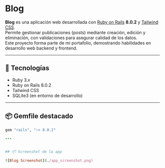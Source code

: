 # Blog

**Blog** es una aplicación web desarrollada con [Ruby on Rails](https://rubyonrails.org/) **8.0.2** y [Tailwind CSS](https://tailwindcss.com/).  
Permite gestionar publicaciones (posts) mediante creación, edición y eliminación, con validaciones para asegurar calidad de los datos.  
Este proyecto forma parte de mi portafolio, demostrando habilidades en desarrollo web backend y frontend.

---

## 🚀 Tecnologías

- Ruby 3.x
- Ruby on Rails 8.0.2
- Tailwind CSS
- SQLite3 (en entorno de desarrollo)

---

## 📦 Gemfile destacado

```ruby
gem "rails", "~> 8.0.2"

---


## 📦 Screenshot de la app

![Blog Screenshot](./app_screenshot.png)
